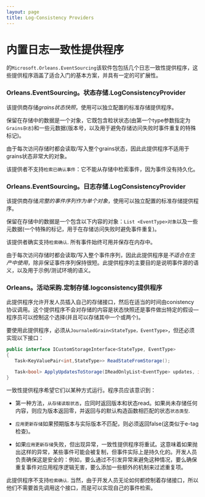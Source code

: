 ```yaml
---
layout: page
title: Log-Consistency Providers
---
```


# 内置日志一致性提供程序

的`Microsoft.Orleans.EventSourcing`该软件包包括几个日志一致性提供程序，这些提供程序涵盖了适合入门的基本方案，并具有一定的可扩展性。

### Orleans.EventSourcing。**状态存储**.LogConsistencyProvider

该提供商存储*grains状态快照*，使用可以独立配置的标准存储提供程序。

保留在存储中的数据是一个对象，它既包含粒状状态(由第一个type参数指定为`Grains杂志`)和一些元数据(版本号，以及用于避免存储访问失败时事件重复的特殊标记)。

由于每次访问存储时都会读取/写入整个grains状态，因此此提供程序不适用于grains状态非常大的对象。

该提供者不支持`检索已确认事件`：它不能从存储中检索事件，因为事件没有持久化。

### Orleans.EventSourcing。**日志存储**.LogConsistencyProvider

该提供商存储*完整的事件序列作为单个对象*，使用可以独立配置的标准存储提供程序。

保留在存储中的数据是一个包含以下内容的对象：`List <EventType>对象`以及一些元数据(一个特殊的标记，用于在存储访问失败时避免事件重复)。

该提供者确实支持`检索确认`. 所有事件始终可用并保存在内存中。

由于每次访问存储时都会读取/写入整个事件序列，因此此提供程序是*不适合在生产中使用*，除非保证事件序列保持很短。此提供程序的主要目的是说明事件源的语义，以及用于示例/测试环境的语义。

### Orleans。活动采购.**定制存储**.logconsistency提供程序

此提供程序允许开发人员插入自己的存储接口，然后在适当的时间由conistency协议调用。这个提供程序不会对存储的内容是状态快照还是事件做出特定的假设—程序员可以控制这个选择(并且可以存储其中一个或两个)。

要使用此提供程序，必须从`JournaledGrain<StateType，EventType>`，但还必须实现以下接口：

```csharp
public interface ICustomStorageInterface<StateType, EventType>
{
   Task<KeyValuePair<int,StateType>> ReadStateFromStorage();

   Task<bool> ApplyUpdatesToStorage(IReadOnlyList<EventType> updates, int expectedversion);
}
```

一致性提供程序希望它们以某种方式运行。程序员应该意识到：

-   第一种方法，`从存储读取状态`，应同时返回版本和状态read。如果尚未存储任何内容，则应为版本返回零，并返回与的默认构造函数相匹配的状态`状态类型`.

-   `应用更新存储`如果预期版本与实际版本不匹配，则必须返回false(这类似于e-tag检查)。

-   如果`应用更新存储`失败，但出现异常，一致性提供程序将重试。这意味着如果抛出这样的异常，某些事件可能会被复制，但事件实际上是持久化的。开发人员负责确保这是安全的：例如，要么通过不引发异常来避免这种情况，要么确保重复事件对应用程序逻辑无害，要么添加一些额外的机制来过滤重复项。

此提供程序不支持`检索确认`. 当然，由于开发人员无论如何都控制着存储接口，所以他们不需要首先调用这个接口，而是可以实现自己的事件检索。
